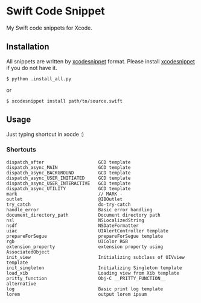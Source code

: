 # Swift Code Snippet

My Swift code snippets for Xcode.

## Installation

All snippets are written by [xcodesnippet][1] format. Please install [xcodesnippet][1] if you do not have it.

```
$ python .install_all.py
```

or 

```
$ xcodesnippet install path/to/source.swift
```

## Usage

Just typing shortcut in xocde :)

### Shortcuts

```
dispatch_after                    GCD template
dispatch_async_MAIN               GCD template
dispatch_async_BACKGROUND         GCD template
dispatch_async_USER_INITIATED     GCD template
dispatch_async_USER_INTERACTIVE   GCD template
dispatch_async_UTILITY            GCD template
mark                              // MARK - 
outlet                            @IBOutlet
try_catch                         do-try-catch
handle_error                      Basic error handling
document_directory_path           Document directory path
nsl                               NSLocalizedString
nsdf                              NSDateFormatter
uiac                              UIAlertController template
prepareForSegue                   prepareForSegue template
rgb                               UIColor RGB
extension_property                extension property using AssociatedObject
init_view                         Initializing subclass of UIVview template
init_singleton                    Initializing Singleton template
load_xib                          Loading view from Xib template
pritty_function                   Obj-C __PRITTY_FUNCTION__ alternative
log                               Basic print log template
lorem                             output lorem ipsum
```

[1]: https://github.com/mattt/Xcode-Snippets

